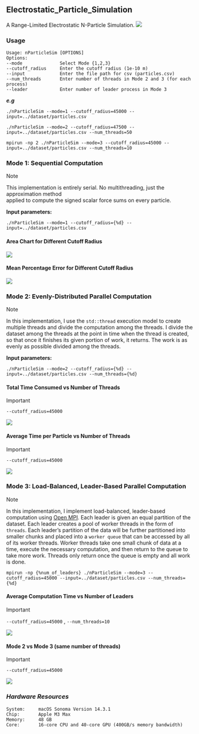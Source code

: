 ## Electrostatic_Particle_Simulation
A Range-Limited Electrostatic N-Particle Simulation.
![](hist_data/chart/system_demo.png)

### Usage
```text
Usage: nParticleSim [OPTIONS]
Options:
--mode              Select Mode {1,2,3}
--cutoff_radius     Enter the cutoff radius (1e-10 m)
--input             Enter the file path for csv (particles.csv)
--num_threads       Enter number of threads in Mode 2 and 3 (for each process)
--leader            Enter number of leader process in Mode 3
```
**_e.g_**
```shell
./nParticleSim --mode=1 --cutoff_radius=45000 --input=../dataset/particles.csv 
```
```shell
./nParticleSim --mode=2 --cutoff_radius=47500 --input=../dataset/particles.csv --num_threads=50
```
```shell
mpirun -np 2 ./nParticleSim --mode=3 --cutoff_radius=45000 --input=../dataset/particles.csv --num_threads=10
```
### Mode 1: Sequential Computation
> [!NOTE]
> This implementation is entirely serial. No multithreading, just the approximation method  
applied to compute the signed scalar force sums on every particle. 

**Input parameters:**
```shell
./nParticleSim --mode=1 --cutoff_radius={%d} --input=../dataset/particles.csv 
```

#### Area Chart for Different Cutoff Radius
![](hist_data/chart/area_line_chart_cr.png)

#### Mean Percentage Error for Different Cutoff Radius
![](hist_data/chart/mape_cr.png)

### Mode 2: Evenly-Distributed Parallel Computation
> [!NOTE]
> In this implementation, I use the `std::thread` execution model to create multiple threads and 
divide the computation among the threads. I divide the dataset among the threads at the point in 
time when the thread is created, so that once it finishes its given portion of work, it returns. 
The work is as evenly as possible divided among the threads. 

**Input parameters:**
```shell
./nParticleSim --mode=2 --cutoff_radius={%d} --input=../dataset/particles.csv --num_threads={%d}
```

#### Total Time Consumed vs Number of Threads
> [!IMPORTANT]
> `--cutoff_radius=45000`

![](hist_data/chart/total_time_threads.png)

#### Average Time per Particle vs Number of Threads
> [!IMPORTANT]
> `--cutoff_radius=45000`

![](hist_data/chart/average_time_particle_threads.png)


### Mode 3: Load-Balanced, Leader-Based Parallel Computation
> [!NOTE]
> In this implementation, I implement load-balanced, leader-based computation using [Open MPI](https://www.open-mpi.org/). Each leader is given an 
equal partition of the dataset. Each leader creates a pool of worker threads in the form of `threads`. 
Each leader’s partition of the data will be further partitioned into smaller chunks and placed into a `worker queue` that 
can be accessed by all of its worker threads. Worker threads take one small chunk of data at a time, execute 
the necessary computation, and then return to the queue to take more work. Threads only return once the queue is 
empty and all work is done. 

```shell
mpirun -np {%num_of_leaders} ./nParticleSim --mode=3 --cutoff_radius=45000 --input=../dataset/particles.csv --num_threads={%d}
```
#### Average Computation Time vs Number of Leaders
> [!IMPORTANT]
> `--cutoff_radius=45000` , `--num_threads=10`

![](hist_data/chart/mode_3_average_leader_compute_time.png)

#### Mode 2 vs Mode 3 (same number of threads)
> [!IMPORTANT]
> `--cutoff_radius=45000`

![](hist_data/chart/mode_3_load_balance_compare.png)

### _Hardware Resources_
```text
System:     macOS Sonoma Version 14.3.1
Chip:       Apple M3 Max
Memory:     48 GB
Core:       16-core CPU and 40-core GPU (400GB/s memory bandwidth)
```